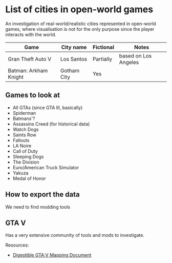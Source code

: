 # List of cities in open-world games

An investigation of real-world/realistic cities represented in open-world games, where visualisation is not for the only purpose since the player interacts with the world.

| Game | City name | Fictional | Notes|
| ---- | --------- | --------- | ---- |
| Gran Theft Auto V | Los Santos | Partially | based on Los Angeles |
| Batman: Arkham Knight | Gotham City | Yes | |

## Games to look at

- All GTAs (since GTA III, basically)
- Spiderman
- Batmans'?
- Assassins Creed (for historical data)
- Watch Dogs
- Saints Row
- Fallouts
- LA Noire
- Call of Duty
- Sleeping Dogs
- The Division
- Euro/American Truck Simulator
- Yakuza
- Medal of Honor

## How to export the data

We need to find modding tools

## GTA V

Has a very extensive community of tools and mods to investigate.

Resources:
- [Digestible GTA:V Mapping Document](https://docs.google.com/document/d/1wBFLnQzksT9B1dobl1anDbc4L-CRLQyBF4Z7cY3X_SM/edit#heading=h.vzlyshd587wh)
